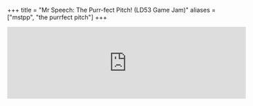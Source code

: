 +++
title = "Mr Speech: The Purr-fect Pitch! (LD53 Game Jam)"
aliases = ["mstpp", "the purrfect pitch"]
+++

<iframe frameborder="0" src="https://itch.io/embed/2046640?dark=true" width="552" height="167"><a href="https://ahchoo.itch.io/mr-speech-the-purr-fect-pitch">🗣️ MR SPEECH: The Purr-fect Pitch by Choo</a></iframe>
